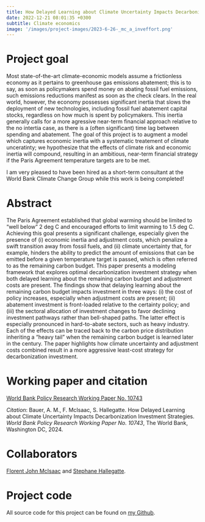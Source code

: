 ```yaml
---
title: How Delayed Learning about Climate Uncertainty Impacts Decarbonization Investment Strategies
date: 2022-12-21 08:01:35 +0300
subtitle: Climate economics
image: '/images/project-images/2023-6-26-_mc_a_inveffort.png'
---
```


# Project goal 
Most state-of-the-art climate-economic models assume a frictionless economy as it pertains to greenhouse gas emissions abatement; this is to say, as soon as policymakers spend money on abating fossil fuel emissions, such emissions reductions manifest as soon as the check clears. In the real world, however, the economy possesses significant inertia that slows the deployment of new technologies, including fossil fuel abatement capital stocks, regardless on how much is spent by policymakers. This inertia generally calls for a more agressive near-term financial approach relative to the no intertia case, as there is a (often significant) time lag between spending and abatement. The goal of this project is to augment a model which captures economic inertia with a systematic treatement of climate unceratinty; we hypothesize that the effects of climate risk and economic inertia will compound, resulting in an ambitious, near-term financial strategy if the Paris Agreement temperature targets are to be met.

I am very pleased to have been hired as a short-term consultant at the World Bank Climate Change Group while this work is being completed!

# Abstract
The Paris Agreement established that global warming should be limited to “well below” 2 deg C and encouraged efforts to limit warming to 1.5 deg C. Achieving this goal presents a significant challenge, especially given the presence of (i) economic inertia and adjustment costs, which penalize a swift transition away from fossil fuels, and (ii) climate uncertainty that, for example, hinders the ability to predict the amount of emissions that can be emitted before a given temperature target is passed, which is often referred to as the remaining carbon budget. This paper presents a modeling framework that explores optimal decarbonization investment strategy when both delayed learning about the remaining carbon budget and adjustment costs are present. The findings show that delaying learning about the remaining carbon budget impacts investment in three ways: (i) the cost of policy increases, especially when adjustment costs are present; (ii) abatement investment is front-loaded relative to the certainty policy; and (iii) the sectoral allocation of investment changes to favor declining investment pathways rather than bell-shaped paths. The latter effect is especially pronounced in hard-to-abate sectors, such as heavy industry. Each of the effects can be traced back to the carbon price distribution inheriting a “heavy tail” when the remaining carbon budget is learned later in the century. The paper highlights how climate uncertainty and adjustment costs combined result in a more aggressive least-cost strategy for decarbonization investment.

# Working paper and citation
[World Bank Policy Research Working Paper No. 10743](https://documents.worldbank.org/en/publication/documents-reports/documentdetail/099829103282438373/idu1f2d86d77127091490d1a6df1dc342f15d10b)

_Citation_: Bauer, A. M., F. McIsaac, S. Hallegatte. How Delayed Learning about Climate Uncertainty Impacts Decarbonization Investment Strategies. *World Bank Policy Research Working Paper No. 10743*, The World Bank, Washington DC, 2024.

# Collaborators
[Florent John McIsaac](https://florent.mcisaac.fr/) and [Stephane Hallegatte](https://www.worldbank.org/en/about/people/s/stephane-hallegatte).

# Project code

All source code for this project can be found on [my Github](https://github.com/adam-bauer-34/BMH-delayed-learning-reprod).